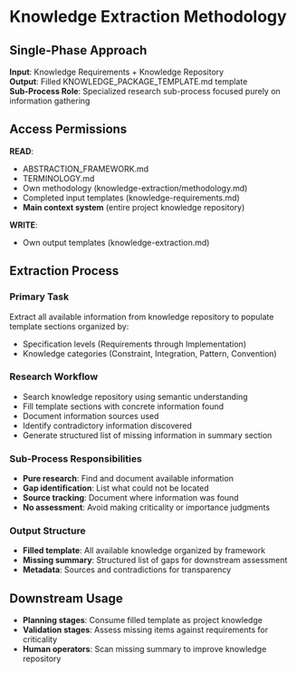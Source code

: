 # Knowledge Extraction Methodology

## Single-Phase Approach
**Input**: Knowledge Requirements + Knowledge Repository  
**Output**: Filled KNOWLEDGE_PACKAGE_TEMPLATE.md template  
**Sub-Process Role**: Specialized research sub-process focused purely on information gathering

## Access Permissions
**READ**: 
- ABSTRACTION_FRAMEWORK.md
- TERMINOLOGY.md  
- Own methodology (knowledge-extraction/methodology.md)
- Completed input templates (knowledge-requirements.md)
- **Main context system** (entire project knowledge repository)

**WRITE**:
- Own output templates (knowledge-extraction.md)

## Extraction Process

### Primary Task
Extract all available information from knowledge repository to populate template sections organized by:
- Specification levels (Requirements through Implementation)  
- Knowledge categories (Constraint, Integration, Pattern, Convention)

### Research Workflow
- Search knowledge repository using semantic understanding
- Fill template sections with concrete information found
- Document information sources used
- Identify contradictory information discovered
- Generate structured list of missing information in summary section

### Sub-Process Responsibilities
- **Pure research**: Find and document available information
- **Gap identification**: List what could not be located
- **Source tracking**: Document where information was found
- **No assessment**: Avoid making criticality or importance judgments

### Output Structure
- **Filled template**: All available knowledge organized by framework
- **Missing summary**: Structured list of gaps for downstream assessment
- **Metadata**: Sources and contradictions for transparency

## Downstream Usage
- **Planning stages**: Consume filled template as project knowledge
- **Validation stages**: Assess missing items against requirements for criticality
- **Human operators**: Scan missing summary to improve knowledge repository